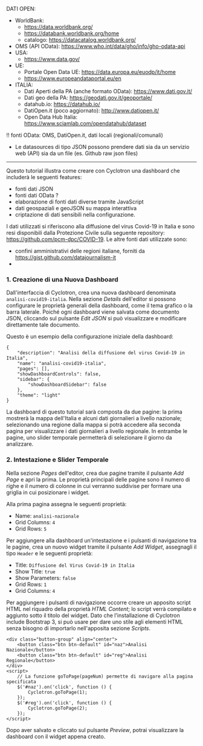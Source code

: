DATI OPEN:
- WorldBank:
  - https://data.worldbank.org/
  - https://databank.worldbank.org/home
  - catalogo: https://datacatalog.worldbank.org/
- OMS (API OData): https://www.who.int/data/gho/info/gho-odata-api
- USA:
	- https://www.data.gov/
- UE:
	- Portale Open Data UE: https://data.europa.eu/euodp/it/home
	- https://www.europeandataportal.eu/en
- ITALIA:
	- Dati Aperti della PA (anche formato OData): https://www.dati.gov.it/
	- Dati geo della PA: https://geodati.gov.it/geoportale/
	- datahub.io: https://datahub.io/
	- DatiOpen.it (poco aggiornato): http://www.datiopen.it/
	- Open Data Hub Italia: https://www.sciamlab.com/opendatahub/dataset

!! fonti OData: OMS, DatiOpen.it, dati locali (regionali/comunali)

- Le datasources di tipo JSON possono prendere dati sia da un servizio web (API) sia da un file (es. Github raw json files)

**************************************************

Questo tutorial illustra come creare con Cyclotron una dashboard che includerà le seguenti features:
- fonti dati JSON
- fonti dati OData ?
- elaborazione di fonti dati diverse tramite JavaScript
- dati geospaziali e geoJSON su mappa interattiva
- criptazione di dati sensibili nella configurazione.

I dati utilizzati si riferiscono alla diffusione del virus Covid-19 in Italia e sono resi disponibili dalla Protezione Civile sulla seguente repository: https://github.com/pcm-dpc/COVID-19. Le altre fonti dati utilizzate sono:

- confini amministrativi delle regioni italiane, forniti da https://gist.github.com/datajournalism-it
- 

### 1. Creazione di una Nuova Dashboard

Dall'interfaccia di Cyclotron, crea una nuova dashboard denominata `analisi-covid19-italia`. Nella sezione *Details* dell'editor si possono configurare le proprietà generali della dashboard, come il tema grafico o la barra laterale. Poiché ogni dashboard viene salvata come documento JSON, cliccando sul pulsante *Edit JSON* si può visualizzare e modificare direttamente tale documento.

Questo è un esempio della configurazione iniziale della dashboard:

```
{
    "description": "Analisi della diffusione del virus Covid-19 in Italia",
    "name": "analisi-covid19-italia",
    "pages": [],
    "showDashboardControls": false,
    "sidebar": {
        "showDashboardSidebar": false
    },
    "theme": "light"
}
```

La dashboard di questo tutorial sarà composta da due pagine: la prima mostrerà la mappa dell'Italia e alcuni dati giornalieri a livello nazionale; selezionando una regione dalla mappa si potrà accedere alla seconda pagina per visualizzare i dati giornalieri a livello regionale. In entrambe le pagine, uno slider temporale permetterà di selezionare il giorno da analizzare.

### 2. Intestazione e Slider Temporale

Nella sezione *Pages* dell'editor, crea due pagine tramite il pulsante *Add Page* e apri la prima. Le proprietà principali delle pagine sono il numero di righe e il numero di colonne in cui verranno suddivise per formare una griglia in cui posizionare i widget.

Alla prima pagina assegna le seguenti proprietà:

- Name: `analisi-nazionale`
- Grid Columns: `4`
- Grid Rows: `5`

Per aggiungere alla dashboard un'intestazione e i pulsanti di navigazione tra le pagine, crea un nuovo widget tramite il pulsante *Add Widget*, assegnagli il tipo `Header` e le seguenti proprietà:

- Title: `Diffusione del Virus Covid-19 in Italia`
- Show Title: `true`
- Show Parameters: `false`
- Grid Rows: `1`
- Grid Columns: `4`

Per aggiungere i pulsanti di navigazione occorre creare un apposito script HTML nel riquadro della proprietà *HTML Content*; lo script verrà compilato e aggiunto sotto il titolo del widget. Dato che l'installazione di Cyclotron include Bootstrap 3, si può usare per dare uno stile agli elementi HTML senza bisogno di importarlo nell'apposita sezione *Scripts*.

```
<div class="button-group" align="center">
    <button class="btn btn-default" id="naz">Analisi Nazionale</button>
    <button class="btn btn-default" id="reg">Analisi Regionale</button>
</div>
<script>
    // La funzione goToPage(pageNum) permette di navigare alla pagina specificata
    $('#naz').on('click', function () {
        Cyclotron.goToPage(1);
    });
    $('#reg').on('click', function () {
        Cyclotron.goToPage(2);
    });
</script>
```

Dopo aver salvato e cliccato sul pulsante *Preview*, potrai visualizzare la dashboard con il widget appena creato.


